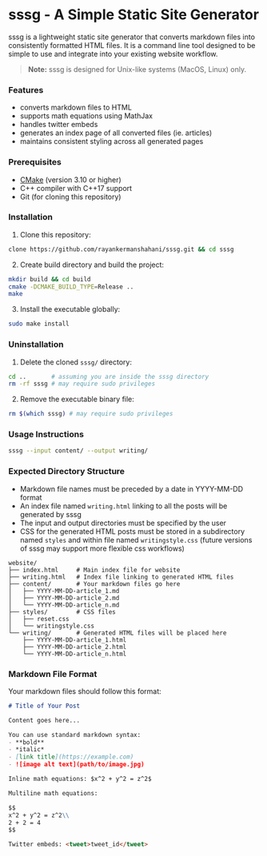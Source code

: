 # sssg - A Simple Static Site Generator

sssg is a lightweight static site generator that converts markdown files into consistently formatted HTML files. It is a command line tool designed to be simple to use and integrate into your existing website workflow.

> **Note:** sssg is designed for Unix-like systems (MacOS, Linux) only. 


### Features
- converts markdown files to HTML
- supports math equations using MathJax
- handles twitter embeds
- generates an index page of all converted files (ie. articles)
- maintains consistent styling across all generated pages


### Prerequisites
- [CMake](https://cmake.org/) (version 3.10 or higher)
- C++ compiler with C++17 support
- Git (for cloning this repository)


### Installation
1. Clone this repository:
```bash
clone https://github.com/rayankermanshahani/sssg.git && cd sssg
```

2. Create build directory and build the project:
```bash
mkdir build && cd build
cmake -DCMAKE_BUILD_TYPE=Release ..
make
```

3. Install the executable globally:
```bash
sudo make install
```

### Uninstallation
1. Delete the cloned `sssg/` directory:
```bash
cd ..       # assuming you are inside the sssg directory
rm -rf sssg # may require sudo privileges
```
2. Remove the executable binary file:
```bash
rm $(which sssg) # may require sudo privileges
```


### Usage Instructions
```bash
sssg --input content/ --output writing/
```


### Expected Directory Structure
- Markdown file names must be preceded by a date in YYYY-MM-DD format
- An index file named `writing.html` linking to all the posts will be generated by sssg 
- The input and output directories must be specified by the user
- CSS for the generated HTML posts must be stored in a subdirectory named `styles` and within file named `writingstyle.css` (future versions of sssg may support more flexible css workflows)
```
website/
├── index.html     # Main index file for website
├── writing.html   # Index file linking to generated HTML files
├── content/       # Your markdown files go here
│   ├── YYYY-MM-DD-article_1.md
│   ├── YYYY-MM-DD-article_2.md
│   └── YYYY-MM-DD-article_n.md
├── styles/        # CSS files
│   ├── reset.css
│   └── writingstyle.css
└── writing/       # Generated HTML files will be placed here
    ├── YYYY-MM-DD-article_1.html
    ├── YYYY-MM-DD-article_2.html
    └── YYYY-MM-DD-article_n.html
```

### Markdown File Format
Your markdown files should follow this format:
```markdown
# Title of Your Post

Content goes here...

You can use standard markdown syntax:
- **bold**
- *italic*
- [link title](https://example.com)
- ![image alt text](path/to/image.jpg)

Inline math equations: $x^2 + y^2 = z^2$

Multiline math equations: 

$$
x^2 + y^2 = z^2\\
2 + 2 = 4
$$

Twitter embeds: <tweet>tweet_id</tweet>
```


